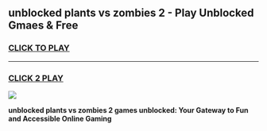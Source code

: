 
## unblocked plants vs zombies 2 - Play Unblocked Gmaes & Free
<h3>
<a href="https://news.freeplayer.one?title=unblocked_plants_vs_zombies_2&ref=16F">CLICK TO PLAY</a></h3>
<hr>

<h3>
<a href="https://news.freeplayer.one?title=unblocked_plants_vs_zombies_2&ref=16F">CLICK 2 PLAY</a>
  
</h3>

<a href="https://news.freeplayer.one?title=unblocked_plants_vs_zombies_2&ref=16F/"><img src="https://clearcache.store/games.png"></a>


**unblocked plants vs zombies 2 games unblocked: Your Gateway to Fun and Accessible Online Gaming**
